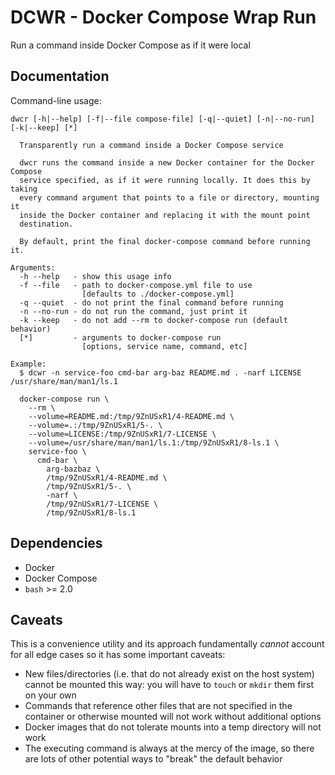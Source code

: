 # DCWR - Docker Compose Wrap Run

Run a command inside Docker Compose as if it were local


## Documentation

Command-line usage:

```
dwcr [-h|--help] [-f|--file compose-file] [-q|--quiet] [-n|--no-run] [-k|--keep] [*]

  Transparently run a command inside a Docker Compose service

  dwcr runs the command inside a new Docker container for the Docker Compose
  service specified, as if it were running locally. It does this by taking
  every command argument that points to a file or directory, mounting it
  inside the Docker container and replacing it with the mount point
  destination.

  By default, print the final docker-compose command before running it.

Arguments:
  -h --help   - show this usage info
  -f --file   - path to docker-compose.yml file to use
                [defaults to ./docker-compose.yml]
  -q --quiet  - do not print the final command before running
  -n --no-run - do not run the command, just print it
  -k --keep   - do not add --rm to docker-compose run (default behavior)
  [*]         - arguments to docker-compose run
                [options, service name, command, etc]

Example:
  $ dcwr -n service-foo cmd-bar arg-baz README.md . -narf LICENSE /usr/share/man/man1/ls.1

  docker-compose run \
    --rm \
    --volume=README.md:/tmp/9ZnUSxR1/4-README.md \
    --volume=.:/tmp/9ZnUSxR1/5-. \
    --volume=LICENSE:/tmp/9ZnUSxR1/7-LICENSE \
    --volume=/usr/share/man/man1/ls.1:/tmp/9ZnUSxR1/8-ls.1 \
    service-foo \
      cmd-bar \
        arg-bazbaz \
        /tmp/9ZnUSxR1/4-README.md \
        /tmp/9ZnUSxR1/5-. \
        -narf \
        /tmp/9ZnUSxR1/7-LICENSE \
        /tmp/9ZnUSxR1/8-ls.1
```

## Dependencies

- Docker
- Docker Compose
- `bash` >= 2.0


## Caveats

This is a convenience utility and its approach fundamentally *cannot* account for all edge cases so
it has some important caveats:

- New files/directories (i.e. that do not already exist on the host system) cannot be mounted this
  way: you will have to `touch` or `mkdir` them first on your own
- Commands that reference other files that are not specified in the container or otherwise
  mounted will not work without additional options
- Docker images that do not tolerate mounts into a temp directory will not work
- The executing command is always at the mercy of the image, so there are lots of other
  potential ways to "break" the default behavior

